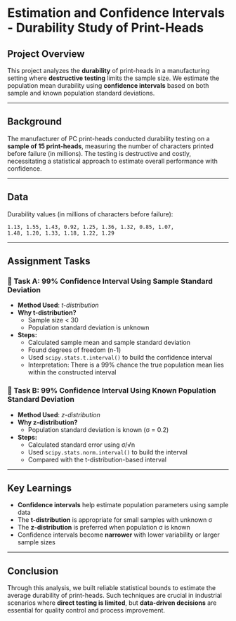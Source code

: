 
# Estimation and Confidence Intervals - Durability Study of Print-Heads

## Project Overview

This project analyzes the **durability** of print-heads in a manufacturing setting where **destructive testing** limits the sample size. We estimate the population mean durability using **confidence intervals** based on both sample and known population standard deviations.

---

## Background

The manufacturer of PC print-heads conducted durability testing on a **sample of 15 print-heads**, measuring the number of characters printed before failure (in millions). The testing is destructive and costly, necessitating a statistical approach to estimate overall performance with confidence.

---

## Data

Durability values (in millions of characters before failure):

```
1.13, 1.55, 1.43, 0.92, 1.25, 1.36, 1.32, 0.85, 1.07,
1.48, 1.20, 1.33, 1.18, 1.22, 1.29
```

---

## Assignment Tasks

### 🔹 Task A: 99% Confidence Interval Using Sample Standard Deviation

- **Method Used**: *t-distribution*
- **Why t-distribution?**
  - Sample size < 30
  - Population standard deviation is unknown
- **Steps:**
  - Calculated sample mean and sample standard deviation
  - Found degrees of freedom (n-1)
  - Used `scipy.stats.t.interval()` to build the confidence interval
  - Interpretation: There is a 99% chance the true population mean lies within the constructed interval

### 🔹 Task B: 99% Confidence Interval Using Known Population Standard Deviation

- **Method Used**: *z-distribution*
- **Why z-distribution?**
  - Population standard deviation is known (σ = 0.2)
- **Steps:**
  - Calculated standard error using σ/√n
  - Used `scipy.stats.norm.interval()` to build the interval
  - Compared with the t-distribution-based interval

---

## Key Learnings

- **Confidence intervals** help estimate population parameters using sample data
- The **t-distribution** is appropriate for small samples with unknown σ
- The **z-distribution** is preferred when population σ is known
- Confidence intervals become **narrower** with lower variability or larger sample sizes

---

## Conclusion

Through this analysis, we built reliable statistical bounds to estimate the average durability of print-heads. Such techniques are crucial in industrial scenarios where **direct testing is limited**, but **data-driven decisions** are essential for quality control and process improvement.
